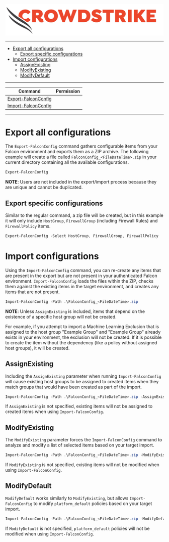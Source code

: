 ![CrowdStrike Falcon](https://raw.githubusercontent.com/CrowdStrike/falconpy/main/docs/asset/cs-logo.png)
***
- [Export all configurations](#export-all-configurations)
    - [Export specific configurations](#export-specific-configurations)
- [Import configurations](#import-configurations)
    - [AssignExisting](#assignexisting)
    - [ModifyExisting](#modifyexisting)
    - [ModifyDefault](#modifydefault)
***
|Command|Permission|
|-------|----------|
|[Export-FalconConfig](Export-FalconConfig)||
|[Import-FalconConfig](Import-FalconConfig)||
***
# Export all configurations
The `Export-FalconConfig` command gathers configurable items from your Falcon environment and exports them as a
ZIP archive. The following example will create a file called `FalconConfig_<FileDateTime>.zip` in your current
directory containing all the available configurations.
```powershell
Export-FalconConfig
```
**NOTE**: Users are not included in the export/import process because they are unique and cannot be duplicated.
## Export specific configurations
Similar to the regular command, a zip file will be created, but in this example it will only include `HostGroup`,
`FirewallGroup` (including Firewall Rules) and `FirewallPolicy` items.
```powershell
Export-FalconConfig -Select HostGroup, FirewallGroup, FirewallPolicy
```
# Import configurations
Using the `Import-FalconConfig` command, you can re-create any items that are present in the export but are not
present in your authenticated Falcon environment. `Import-FalconConfig` loads the files within the ZIP, checks
them against the existing items in the target environment, and creates any items that are not present.
```powershell
Import-FalconConfig -Path .\FalconConfig_<FileDateTime>.zip
```
**NOTE**: Unless `AssignExisting` is included, items that depend on the existence of a specific host group will
not be created.

For example, if you attempt to import a Machine Learning Exclusion that is assigned to the host group "Example
Group" and "Example Group" already exists in your environment, the exclusion will not be created. If it is
possible to create the item without the dependency \(like a policy without assigned host groups\), it
will be created.

## AssignExisting
Including the `AssignExisting` parameter when running `Import-FalconConfig` will cause existing host groups to
be assigned to created items when they match groups that would have been created as part of the import.
```powershell
Import-FalconConfig -Path .\FalconConfig_<FileDateTime>.zip -AssignExisting
```
If `AssignExisting` is not specified, existing items will not be assigned to created items when using
`Import-FalconConfig`.
## ModifyExisting
The `ModifyExisting` parameter forces the `Import-FalconConfig` command to analyze and modify a list of selected
items based on your target import.
```powershell
Import-FalconConfig -Path .\FalconConfig_<FileDateTime>.zip -ModifyExisting PreventionPolicy, SensorUpdatePolicy
```
If `ModifyExisting` is not specified, existing items will not be modified when using `Import-FalconConfig`.
## ModifyDefault
`ModifyDefault` works similarly to `ModifyExisting`, but allows `Import-FalconConfig` to modify
`platform_default` policies based on your target import.
```powershell
Import-FalconConfig -Path .\FalconConfig_<FileDateTime>.zip -ModifyDefault PreventionPolicy
```
If `ModifyDefault` is not specified, `platform_default` policies will not be modified when using
`Import-FalconConfig`.